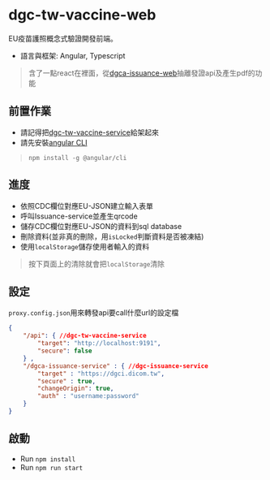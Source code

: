 # dgc-tw-vaccine-web
EU疫苗護照概念式驗證開發前端。
- 語言與框架:  Angular, Typescript
>含了一點react在裡面，從[dgca-issuance-web](https://github.com/eu-digital-green-certificates/dgca-issuance-web)抽離發證api及產生pdf的功能

## 前置作業
- 請記得把[dgc-tw-vaccine-service](#)給架起來
- 請先安裝[angular CLI](https://angular.tw/guide/setup-local)
> `npm install -g @angular/cli`
## 進度
- 依照CDC欄位對應EU-JSON建立輸入表單
- 呼叫Issuance-service並產生qrcode
- 儲存CDC欄位對應EU-JSON的資料到sql database
- 刪除資料(並非真的刪除，用`isLocked`判斷資料是否被凍結)
- 使用`localStorage`儲存使用者輸入的資料
> 按下頁面上的清除就會把`localStorage`清除

## 設定
`proxy.config.json`用來轉發api要call什麼url的設定檔
```JSON
{
    "/api": { //dgc-tw-vaccine-service
        "target": "http://localhost:9191", 
        "secure": false
    } ,
    "/dgca-issuance-service" : { //dgc-issuance-service
        "target" : "https://dgci.dicom.tw",
        "secure" : true,
        "changeOrigin": true,
        "auth" : "username:password"
    }
}
```
## 啟動
- Run `npm install`
- Run `npm run start`